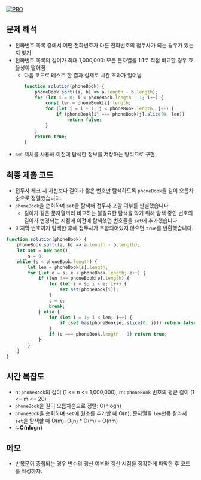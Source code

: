 [![PRO]][Link]

## 문제 해석

-   전화번호 목록 중에서 어떤 전화번호가 다른 전화번호의 접두사가 되는 경우가 있는지 찾기
-   전화번호 목록의 길이가 최대 1,000,000: 모든 문자열을 1:1로 직접 비교할 경우 효율성이 떨어짐
    -   다음 코드로 테스트 한 결과 실제로 시간 초과가 일어남
        ```js
        function solution(phoneBook) {
            phoneBook.sort((a, b) => a.length - b.length);
            for (let i = 0; i < phoneBook.length - 1; i++) {
                const len = phoneBook[i].length;
                for (let j = i + 1; j < phoneBook.length; j++) {
                    if (phoneBook[i] === phoneBook[j].slice(0, len))
                        return false;
                }
            }
            return true;
        }
        ```
-   set 객체를 사용해 이전에 탐색한 정보를 저장하는 방식으로 구현

## 최종 제출 코드

-   접두사 체크 시 자신보다 길이가 짧은 번호만 탐색하도록 `phoneBook`을 길이 오름차순으로 정렬했습니다.
-   `phoneBook`을 순회하며 `set`을 탐색해 접두사 포함 여부를 판별했습니다.
    -   길이가 같은 문자열끼리 비교하는 불필요한 탐색을 막기 위해 탐색 중인 번호의 길이가 변경되는 시점에 이전에 탐색했던 번호들을 `set`에 추가했습니다.
-   마지막 번호까지 탐색한 후에 접두사가 포함되어있지 않으면 `true`를 반환했습니다.

```js
function solution(phoneBook) {
    phoneBook.sort((a, b) => a.length - b.length);
    let set = new Set(),
        s = 0;
    while (s < phoneBook.length) {
        let len = phoneBook[s].length;
        for (let e = s; e < phoneBook.length; e++) {
            if (len !== phoneBook[e].length) {
                for (let i = s; i < e; i++) {
                    set.set(phoneBook[i]);
                }
                s = e;
                break;
            } else {
                for (let i = 1; i < len; i++) {
                    if (set.has(phoneBook[e].slice(0, i))) return false;
                }
                if (e === phoneBook.length - 1) return true;
            }
        }
    }
}
```

## 시간 복잡도

-   n: `phoneBook`의 길이 (1 <= n <= 1,000,000), m: `phoneBook` 번호의 평균 길이 (1 <= m <= 20)
-   `phoneBook`을 길이 오름차순으로 정렬: O(nlogn)
-   `phoneBook`을 순회하며 `set`에 원소를 추가할 때 O(n), 문자열을 `len`만큼 잘라서 `set`을 탐색할 때 O(m): O(n) \* O(m) = O(nm)
-   **∴ O(nlogn)**

## 메모

-   반복문이 중첩되는 경우 변수의 갱신 여부와 갱신 시점을 정확하게 파악한 후 코드를 작성하자.

<!---------------------------------------------------------------------------->

[PRO]: https://github.com/GoSSaChin/algorithm-js/assets/107768516/67c43b52-bc3f-4571-a249-5519021afbb0
[Link]: https://school.programmers.co.kr/learn/courses/30/lessons/42577
